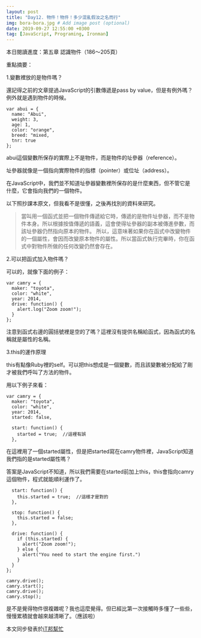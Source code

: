 ```yaml
---
layout: post
title: "Day12. 物件！物件！多少混亂假汝之名而行"
img: bora-bora.jpg # Add image post (optional)
date: 2019-09-27 12:55:00 +0300
tag: [JavaScript, Programing, Ironman]
---
```

本日閱讀進度：第五章 認識物件（186～205頁）

重點摘要：

1.變數裡放的是物件嗎？

還記得之前的文章提過JavaScript的引數傳遞是pass by value，但是有例外嗎？例外就是遇到物件的時候。
```
var abui = {
  name: "Abui",
  weight: 3,
  age: 1,
  color: "orange",
  breed: "mixed,
  tnr: true
};
```
abui這個變數所保存的實際上不是物件，而是物件的址參器（reference）。

址參器就像是一個指向實際物件的指標（pointer）或位址（address）。

在JavaScript中，我們並不知道址參器變數裡所保存的是什麼東西，但不管它是什麼，它會指向我們的一個物件。

以下照抄課本原文，但我看不是很懂，之後再找別的資料來研究。
>當叫用一個函式並把一個物件傳遞給它時，傳遞的是物件址參器，而不是物件本身。所以根據按值傳遞的語義，這會使得址參器的副本被傳進參數，而該址參器仍然指向原本的物件。
>所以，這意味著如果你在函式中改變物件的一個屬性，會因而改變原本物件的屬性。所以當函式執行完畢時，你在函式中對物件所做的任何改變仍然會存在。


2.可以把函式加入物件嗎？

可以的，就像下面的例子：
```
var camry = {
  maker: "toyota",
  color: "white",
  year: 2014,
  drive: function() {
    alert.log("Zoom zoom!");
  }
};
```
注意到函式右邊的圓括號裡是空的了嗎？這裡沒有提供名稱給函式，因為函式的名稱就是屬性的名稱。


3.this的運作原理

this有點像Ruby裡的self。可以把this想成是一個變數，而且該變數被分配給了剛才被我們呼叫了方法的物件。

用以下例子來看：
```
var camry = {
  maker: "toyota",
  color: "white",
  year: 2014,
  started: false,
  
  start: function() {
    started = true;  //這裡有誤
  },
 ```
在這裡用了一個started屬性，但是把started寫在camry物件裡，JavaScript知道我們指的是started屬性嗎？

答案是JavaScript不知道，所以我們需要在started前加上this，this會指向camry這個物件，程式就能順利運作了。
  
```
  start: function() {
    this.started = true;  //這樣才是對的
  },
  
  stop: function() {
    this.started = false;
  },
  
  drive: function() {
    if (this.started) {
      alert("Zoom zoom!");
    } else {
      alert("You need to start the engine first.")
    }
  }
};

camry.drive();
camry.start();
camry.drive();
camry.stop();
```

是不是覺得物件很複雜呢？我也這麼覺得。但已經比第一次接觸時多懂了一些些，慢慢累積就會越來越清晰了。（應該啦）

本文同步發表於[iT邦幫忙](https://ithelp.ithome.com.tw/articles/10221672)